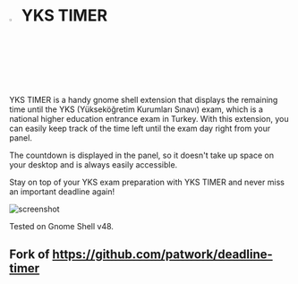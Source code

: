 # <img src="https://extensions.gnome.org/extension-data/icons/icon_5910_OdYKqhD.png"  width="3%"> YKS TIMER

YKS TIMER is a handy gnome shell extension that displays the remaining time until the YKS (Yükseköğretim Kurumları Sınavı) exam, which is a national higher education entrance exam in Turkey. With this extension, you can easily keep track of the time left until the exam day right from your panel.

The countdown is displayed in the panel, so it doesn't take up space on your desktop and is always easily accessible.

Stay on top of your YKS exam preparation with YKS TIMER and never miss an important deadline again!

![screenshot](https://raw.githubusercontent.com/ysfsvm/yks-timer/master/screenshot.png)

Tested on Gnome Shell v48.

## Fork of https://github.com/patwork/deadline-timer
